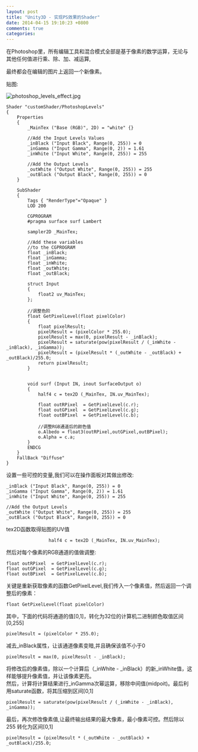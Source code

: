 ```yaml
---
layout: post
title: "Unity3D - 实现PS效果的Shader"
date: 2014-04-15 19:10:23 +0800
comments: true
categories: 
---
```

在Photoshop里，所有编辑工具和混合模式全部是基于像素的数学运算，无论与其他任何值进行乘、除、加、减运算,  <br>

最终都会在编辑的图片上返回一个新像素。

贴图:

![photoshop_levels_effect.jpg](/images/2014/4/photoshop_levels_effect.jpg)

	Shader "customShader/PhotoshopLevels" 
	{
		Properties 
		{
			_MainTex ("Base (RGB)", 2D) = "white" {}
			
			//Add the Input Levels Values
			_inBlack ("Input Black", Range(0, 255)) = 0
			_inGamma ("Input Gamma", Range(0, 2)) = 1.61
			_inWhite ("Input White", Range(0, 255)) = 255
			
			//Add the Output Levels
			_outWhite ("Output White", Range(0, 255)) = 255
			_outBlack ("Output Black", Range(0, 255)) = 0
		}
		
		SubShader 
		{
			Tags { "RenderType"="Opaque" }
			LOD 200
			
			CGPROGRAM
			#pragma surface surf Lambert
	
			sampler2D _MainTex;
			
			//Add these variables
			//to the CGPROGRAM
			float _inBlack;
			float _inGamma;
			float _inWhite;
			float _outWhite;
			float _outBlack;
	
			struct Input 
			{
				float2 uv_MainTex;
			};
			
			//调整色阶
			float GetPixelLevel(float pixelColor)
			{
				float pixelResult;
				pixelResult = (pixelColor * 255.0);
				pixelResult = max(0, pixelResult - _inBlack);
				pixelResult = saturate(pow(pixelResult / (_inWhite - _inBlack), _inGamma));
				pixelResult = (pixelResult * (_outWhite - _outBlack) + _outBlack)/255.0;	
				return pixelResult;
			}
			
			
			void surf (Input IN, inout SurfaceOutput o) 
			{
				half4 c = tex2D (_MainTex, IN.uv_MainTex);
				
				float outRPixel  = GetPixelLevel(c.r);
				float outGPixel  = GetPixelLevel(c.g);
				float outBPixel  = GetPixelLevel(c.b);
					
				//调整RGB通道后的颜色值	
				o.Albedo = float3(outRPixel,outGPixel,outBPixel);
				o.Alpha = c.a;
			}
			ENDCG
		} 
		FallBack "Diffuse"
	}

设置一些可控的变量,我们可以在操作面板对其做出修改:

	_inBlack ("Input Black", Range(0, 255)) = 0
	_inGamma ("Input Gamma", Range(0, 2)) = 1.61
	_inWhite ("Input White", Range(0, 255)) = 255
			
	//Add the Output Levels
	_outWhite ("Output White", Range(0, 255)) = 255
	_outBlack ("Output Black", Range(0, 255)) = 0

tex2D函数取得贴图的UV值

					half4 c = tex2D (_MainTex, IN.uv_MainTex);

然后对每个像素的RGB通道的值做调整:

	float outRPixel  = GetPixelLevel(c.r);
	float outGPixel  = GetPixelLevel(c.g);
	float outBPixel  = GetPixelLevel(c.b);
	
关键是重新获取像素的函数GetPixelLevel,我们传入一个像素值，然后返回一个调整后的像素：

	float GetPixelLevel(float pixelColor)
				
其中，下面的代码将通道的值[0,1]，转化为32位的计算机二进制颜色取值区间[0,255]

	pixelResult = (pixelColor * 255.0);
	
减去_inBlack属性，让该通道像素变暗,并且确保该值不小于0

	pixelResult = max(0, pixelResult - _inBlack);

将修改后的像素值，除以一个计算后（_inWhite - _inBlack）的新_inWhite值，这样能够提升像素值，并让该像素更亮。<br>
然后，计算将计算结果进行_inGamma次幂运算，移除中间值(midpoit)。最后利用saturate函数，将其压缩到区间[0,1]

	pixelResult = saturate(pow(pixelResult / (_inWhite - _inBlack), _inGamma));

最后，再次修改像素值,让最终输出结果的最大像素，最小像素可控。然后除以 255 转化为区间[0,1]

	pixelResult = (pixelResult * (_outWhite - _outBlack) + _outBlack)/255.0;	